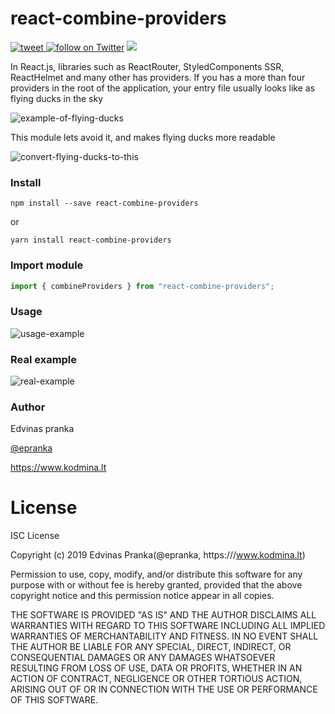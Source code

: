 react-combine-providers
========================
<a href="http://twitter.com/share?text=Hey! I found this!&url=https://github.com/epranka/react-combine-providers">
  <img src="https://img.shields.io/twitter/url/http/github.com/epranka/react-combine-providers.svg?style=social"
       alt="tweet" />
</a>
<a href="https://twitter.com/intent/follow?screen_name=epranka">
<img src="https://img.shields.io/twitter/follow/epranka.svg?style=social&logo=twitter"
alt="follow on Twitter"></a>
<a href="https://www.npmjs.com/package/react-combine-providers">
<img src="https://img.shields.io/npm/dt/react-combine-providers.svg?style=flat" />
</a>

In React.js, libraries such as ReactRouter, StyledComponents SSR, ReactHelmet and many other has providers. If you has a more than four providers in the root of the application, your entry file usually looks like as flying ducks in the sky

![example-of-flying-ducks](https://raw.githubusercontent.com/epranka/react-combine-providers/master/resources/example-of-flying-ducks.png)

This module lets avoid it, and makes flying ducks more readable

![convert-flying-ducks-to-this](https://raw.githubusercontent.com/epranka/react-combine-providers/master/resources/convert-flying-ducks-to-this.png)

### Install

```
npm install --save react-combine-providers
```

or

```
yarn install react-combine-providers
```

### Import module

```js
import { combineProviders } from "react-combine-providers";
```

### Usage

![usage-example](https://raw.githubusercontent.com/epranka/react-combine-providers/master/resources/usage-example.png)

### Real example

![real-example](https://raw.githubusercontent.com/epranka/react-combine-providers/master/resources/real-example.png)

### Author

Edvinas pranka

[@epranka](https://twitter.com/epranka)

https://www.kodmina.lt

# License

ISC License

Copyright (c) 2019 Edvinas Pranka(@epranka, https:///www.kodmina.lt)

Permission to use, copy, modify, and/or distribute this software for any
purpose with or without fee is hereby granted, provided that the above
copyright notice and this permission notice appear in all copies.

THE SOFTWARE IS PROVIDED "AS IS" AND THE AUTHOR DISCLAIMS ALL WARRANTIES
WITH REGARD TO THIS SOFTWARE INCLUDING ALL IMPLIED WARRANTIES OF
MERCHANTABILITY AND FITNESS. IN NO EVENT SHALL THE AUTHOR BE LIABLE FOR
ANY SPECIAL, DIRECT, INDIRECT, OR CONSEQUENTIAL DAMAGES OR ANY DAMAGES
WHATSOEVER RESULTING FROM LOSS OF USE, DATA OR PROFITS, WHETHER IN AN
ACTION OF CONTRACT, NEGLIGENCE OR OTHER TORTIOUS ACTION, ARISING OUT OF
OR IN CONNECTION WITH THE USE OR PERFORMANCE OF THIS SOFTWARE.
